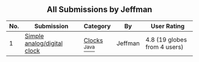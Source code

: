 ﻿<div align="center">

## All Submissions by Jeffman

</div>

No.  | Submission | Category | By   | User Rating
---- | ---------- | -------- | ---- | -----------
1 | [Simple analog/digital clock<br />](https://github.com/Planet-Source-Code/jeffman-simple-analog-digital-clock__2-2812) | [Clocks<br /><sup>Java</sup>](../ByCategory/clocks__2-88.md) | Jeffman | 4.8 (19 globes from 4 users)
